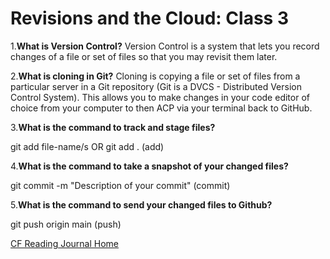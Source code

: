 # Revisions and the Cloud: Class 3

1.**What is Version Control?**
Version Control is a system that lets you record changes of a file or set of files so that you may revisit them later.

2.**What is cloning in Git?**
Cloning is copying a file or set of files from a particular server in a Git repository (Git is a DVCS - Distributed Version Control System). This allows you to make changes in your code editor of choice from your computer to then ACP via your terminal back to GitHub.

3.**What is the command to track and stage files?**

git add file-name/s OR git add . (add)

4.**What is the command to take a snapshot of your changed files?**

git commit -m "Description of your commit" (commit)

5.**What is the command to send your changed files to Github?**

git push origin main (push)

[CF Reading Journal Home](https://theladygen.github.io/reading-notes/)
